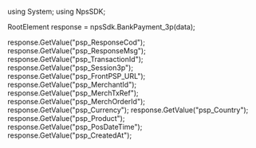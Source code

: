 using System;
using NpsSDK;

RootElement response = npsSdk.BankPayment_3p(data);

response.GetValue("psp_ResponseCod");
response.GetValue("psp_ResponseMsg");
response.GetValue("psp_TransactionId");
response.GetValue("psp_Session3p");
response.GetValue("psp_FrontPSP_URL");
response.GetValue("psp_MerchantId");
response.GetValue("psp_MerchTxRef");
response.GetValue("psp_MerchOrderId");
response.GetValue("psp_Currency");
response.GetValue("psp_Country");
response.GetValue("psp_Product");
response.GetValue("psp_PosDateTime");
response.GetValue("psp_CreatedAt");
